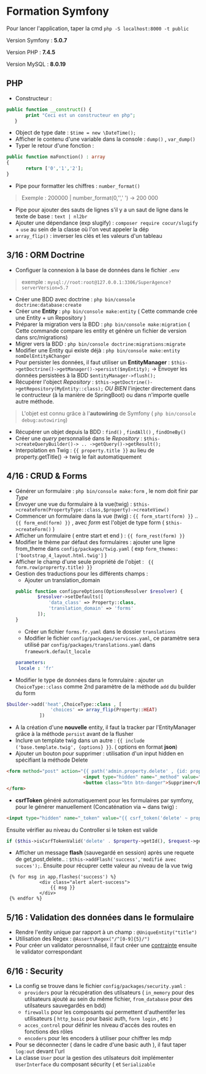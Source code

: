 # Formation Symfony

Pour lancer l'application, taper la cmd `php -S localhost:8000 -t public`

Version Symfony : **5.0.7**

Version PHP : **7.4.5**

Version MySQL : **8.0.19**

## PHP

- Constructeur : 
 ```php
 public function __construct() {
        print "Ceci est un constructeur en php";
    }
 ```
- Object de type date : `$time = new \DateTime();`
- Afficher le contenu d'une variable dans la console : `dump()` , `var_dump()`
- Typer le retour d'une fonction :
 ```php
 public function maFonction() : array
 {
        return ['0','1','2'];
 }
 ```
 - Pipe pour formatter les chiffres : `number_format()` 
 > Exemple : 200000 | number_format(0,'',' ') -> 200 000
 - Pipe pour ajouter des sauts de lignes s'il y a un saut de ligne dans le texte de base : `text | nl2br `
- Ajouter une dépendance (exp slugify) : `composer require cocur/slugify` + `use` au sein de la classe où l'on veut appeler la dép
- `array_flip()` : inverser les clés et les valeurs d'un tableau

## 3/16 : ORM Doctrine 

- Configuer la connexion à la base de données dans le fichier `.env`
> exemple : `mysql://root:root@127.0.0.1:3306/SuperAgence?serverVersion=5.7`

- Créer une BDD avec doctrine : `php bin/console doctrine:database:create`
- Créer une **Entity** : `php bin/console make:entity` ( Cette commande crée une Entity + un Repository )
- Préparer la migration vers la BDD : `php bin/console make:migration` ( Cette commande compare les entity et génère un fichier de version dans src/migrations)
- Migrer vers la BDD : `php bin/console doctrine:migrations:migrate `
- Modifier une Entity qui existe déjà : `php bin/console make:entity nomDelEntityAChanger`
- Pour persister les données, il faut utiliser un **EntityManager** : `$this->getDoctrine()->getManager()->persist($myEntity);` -> Envoyer les données persistées  à la BDD `$entityManager->flush();`
- Récupérer l'object *Repository* : `$this->getDoctrine()->getRepository(MyEntity::class);` *OU BIEN* l'injecter directement dans le contructeur (à la manière de SpringBoot) ou dans n'importe quelle autre méthode.
> L'objet est connu grâce à l'**autowiring** de Symfony ( `php bin/console debug:autowiring`)
- Récupérer un objet depuis la BDD : `find()` , `findAll()` , `findOneBy()`
- Créer une *query* personnalisé dans le *Repository* : `$this->createQueryBuilder()-> .. ->getQuery()->getResult();`
- Interpolation en Twig : `{{ property.title }}` au lieu de property.getTitle() -> twig le fait automatiquement

## 4/16 : CRUD & Forms
- Générer un formulaire : `php bin/console make:form` , le nom doit finir par *Type*
- Envoyer une vue du formulaire à la vue(twig) : `$this->createForm(PropertyType::class,$property)->createView() `
- Commencer un formulaire dans la vue (twig) : `{{ form_start(form) }}` .. `{{ form_end(form) }}` , avec *form* est l'objet de type form ( `$this->createForm()` )
- Afficher un formulaire ( entre start et end ) : ` {{ form_rest(form) }} `
- Modifier le thème par défaut des formulaires : ajouter une ligne from_theme dans `config/packages/twig.yaml` ( exp `form_themes: ['bootstrap_4_layout.html.twig']` )
- Afficher le champ d'une seule propriété de l'objet : ` {{ form.row(proprerty.title) }}`
- Gestion des traductions pour les différents champs :
    * Ajouter un translation_domain
    ```php
    public function configureOptions(OptionsResolver $resolver) {
            $resolver->setDefaults([
                'data_class' => Property::class,
                'translation_domain' => 'forms'
            ]);
    }
    ```
    * Créer un fichier `forms.fr.yaml` dans le dossier `translations`
    * Modifier le fichier `config/packages/services.yaml`, ce paramètre sera utilisé par `config/packages/translations.yaml` dans `framework.default_locale`
    ```yaml
    parameters:
     locale : 'fr'
    ```
- Modifier le type de données dans le fomrulaire : ajouter un `ChoiceType::class` comme 2nd paramètre de la méthode `add` du builder du form
```php
$builder->add('heat',ChoiceType::class , [
                'choices' => array_flip(Property::HEAT)
            ])
```
- A la création d'une **nouvelle** entity, il faut la tracker par l'EntityManager grâce à la méthode `persist` avant de la flusher
- Inclure un template twig dans un autre : `{{ include ('base.template.twig', {options} }}`. ( options en format **json**)
- Ajouter un bouton pour supprimer : utilisation d'un input hidden en spécifiant la méthode Delete
```html
<form method="post" action="{{ path('admin.property.delete' , {id: property.id}) }}" onsubmit="return confirm('Êtes vous sur ?')">
                            <input type="hidden" name="_method" value="DELETE">
                            <button class="btn btn-danger">Supprimer</button>
</form>
```
- **csrfToken** généré automatiquement pour les formulaires par symfony, pour le générer manuellement (Concaténation via **~** dans twig) : 
```html
<input type="hidden" name="_token" value="{{ csrf_token('delete' ~ property.id) }}">
```
Ensuite vérifier au niveau du Controller si le token est valide
```php
if ($this->isCsrfTokenValid('delete' . $property->getId(), $request->get('_token'))) { .. } 
```
- Afficher un message **flash** (sauvegardé en session) après une requete de get,post,delete.. : `$this->addFlash('success','modifié avec succes');`. Ensuite pour récuprer cette valeur au niveau de la vue twig 
```twig
 {% for msg in app.flashes('success') %}
            <div class="alert alert-success">
                {{ msg }}
            </div>
 {% endfor %}
```

## 5/16 : Validation des données dans le formulaire
- Rendre l'entity unique par rapport à un champ : `@UniqueEntity("title")`
- Utilisation des Regex : `@Assert\Regex("/^[0-9]{5}/")`
- Pour créer un validator perosnnalisé, il faut créer une [contrainte](https://symfony.com/doc/current/reference/constraints.html) ensuite le validator correspondant


## 6/16 : Security

- La config se trouve dans le fichier `config/packages/security.yaml` : 
    * `providers` pour la récupération des utilsateurs ( `in_memory` pour des utilsateurs ajouté au sein du même fichier, `from_database` pour des utilsateurs sauvegardés en bdd)
    * `firewalls` pour les composants qui permettent d'authentifer les utilisateurs ( `http_basic` pour basic auth, `form login` , etc )
    * `acces_control` pour définir les niveau d'accès des routes en fonctions des rôles
    * `encoders` pour les encoders à utiliser pour chiffrer les mdp
- Pour se déconnecter ( dans le cadre d'une basic auth ), il faut taper `log:out` devant l'url
- La classe `User` pour la gestion des utilsateurs doit implémenter `UserInterface` du composant sécurity ( et `Serializable`
